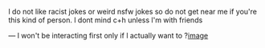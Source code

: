 
l do not like racist jokes or weird nsfw jokes so do not get near me if you're this kind of person.
l dont mind c+h unless l'm with friends 

—
l won't be interacting first only if l actually want to
?[image](7539425f30557de888dbf4ea150ae0ef.gif)
